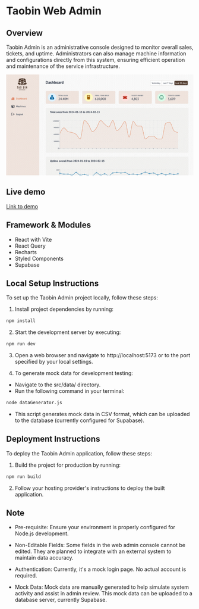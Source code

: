 # Taobin Web Admin

## Overview

Taobin Admin is an administrative console designed to monitor overall sales, tickets, and uptime. Administrators can also manage machine information and configurations directly from this system, ensuring efficient operation and maintenance of the service infrastructure.

![Preview](screenshots.gif)

## Live demo

[Link to demo](https://taobin-admin-lauv-test.netlify.app)

## Framework & Modules

-   React with Vite
-   React Query
-   Recharts
-   Styled Components
-   Supabase

## Local Setup Instructions

To set up the Taobin Admin project locally, follow these steps:

1. Install project dependencies by running:

```bash
npm install
```

2. Start the development server by executing:

```bash
npm run dev
```

3. Open a web browser and navigate to http://localhost:5173 or to the port specified by your local settings.

4. To generate mock data for development testing:

-   Navigate to the src/data/ directory.
-   Run the following command in your terminal:

```bash
node dataGenerator.js
```

-   This script generates mock data in CSV format, which can be uploaded to the database (currently configured for Supabase).

## Deployment Instructions

To deploy the Taobin Admin application, follow these steps:

1. Build the project for production by running:

```bash
npm run build
```

2. Follow your hosting provider's instructions to deploy the built application.

## Note

-   Pre-requisite: Ensure your environment is properly configured for Node.js development.

-   Non-Editable Fields: Some fields in the web admin console cannot be edited. They are planned to integrate with an external system to maintain data accuracy.

-   Authentication: Currently, it's a mock login page. No actual account is required.

-   Mock Data: Mock data are manually generated to help simulate system activity and assist in admin review. This mock data can be uploaded to a database server, currently Supabase.
